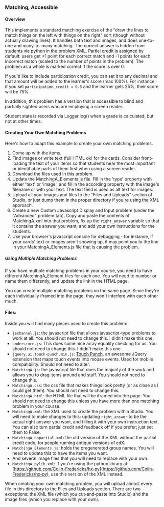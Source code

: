 ### Matching, Accessible

#### Overview

This implements a standard matching exercise of the "draw the lines to match things on the left with things on the right" sort (though without actually drawing lines). It handles both text and images, and does one-to-one and many-to-many matching. The correct answer is hidden from students via python in the problem XML. Partial credit is assigned by default: users get +1 point for each correct match and -1 points for each incorrect match (scaled to the number of points in the problem). The problem as a whole is marked correct if the score is over 0.

If you'd like to include participation credit, you can set it to any decimal and that amount will be added to the learner's score (max 100%). For instance, if you set `participation_credit = 0.5` and the learner gets 25%, their score will be 75%.

In addition, this problem has a version that is accessible to blind and partially sighted users who are employing a screen reader.

Student state is recorded via Logger.log() when a grade is calculated, but not at other times.

#### Creating Your Own Matching Problems

Here's how to adapt this example to create your own matching problems.

1. Come up with the items.
2. Find images or write text (full HTML ok) for the cards. Consider front-loading the text of your items so that students hear the most important or identifiable parts of them first when using a screen reader.
3. Download the files used in this problem.
4. Update the MatchingA_Elements.js file. Fill in the 'type' property with either 'text' or 'image', and fill in the according property with the image's filename or with your text. The text field is used as alt text for images.
5. Upload all your images and files to the "Files and Uploads" section of Studio, or just dump them in the proper directory if you're using the XML approach.
6. Create a new Custom Javascript Display and Input problem (under the "Advanced" problem tab). Copy and paste the contents of MatchingA.xml into that problem, fix up the `right_answer` variable so that it contains the answer you want, and add your own instructions for the students.
7. Use your browser's javascript console for debugging - for instance, if your cards' text or images aren't showing up, it may point you to the line in your MatchingA_Elements.js file that is causing the problem.

##### Using Multiple Matching Problems

If you have multiple matching problems in your course, you need to have different MatchingA_Element files for each one. You will need to number or name them differently, and update the link in the HTML page.

You can create multiple matching problems on the same page. Since they're each individually iframed into the page, they won't interfere with each other much.

#### Files:

Inside you will find many pieces used to create this problem:

- `jschannel.js`: the javascript file that allows javascript-type problems to work at all. You should not need to change this. I didn't make this one.
- `underscore.js`: This does some nice array equality checking for us. You should not need to change this. I didn't make this one.
- `jquery.ui.touch-punch.min.js`: [Touch Punch](https://github.com/furf/jquery-ui-touch-punch), an awesome JQuery extension that maps touch events into mouse events. Used for mobile compatibility. Should not need to alter.
- `MatchingA.js`: the javascript file that does the majority of the work and allows you to drag items around and stuff. You should not need to change this.
- `MatchingA.css`: the css file that makes things look pretty (or as close as I could get them). You should not need to change this.
- `MatchingA.html`: the HTML file that will be iframed into the page. You should not need to change this unless you have more than one matching problem in your course.
- `MatchingA.xml`: the XML used to create the problem within Studio. You will need to make changes to this: updating `right_answer` to be the actual right answer you want, and filling it with your own instruction text. You can also turn partial credit and feedback off if you prefer; just set them to False.
- `MatchingA_nopartial.xml`: the old version of the XML without the partial credit code, for people running antique versions of edX.
- `MatchingA_Elements.js`: holds the pregenerated group names. You will need to update this to have the items you want.
- And several image files that you will need to replace with your own.
- `MatchingA_pylib.xml`: If you're using the python library at [https://github.com/Colin-Fredericks/hx-py](https://github.com/Colin-Fredericks/hx-py), use this version of the XML instead.

When creating your own matching problem, you will upload almost every file in this directory to the Files and Uploads section. There are two exceptions: the XML file (which you cut-and-paste into Studio) and the image files (which you replace with your own).
